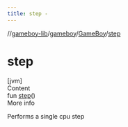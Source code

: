 ```yaml
---
title: step -
---
```

//[gameboy-lib](../../index.md)/[gameboy](../index.md)/[GameBoy](index.md)/[step](step.md)



# step  
[jvm]  
Content  
fun [step](step.md)()  
More info  


Performs a single cpu step

  



